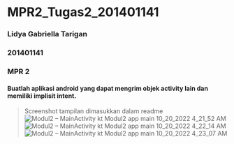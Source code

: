 # MPR2_Tugas2_201401141
### Lidya Gabriella Tarigan
### 201401141
### MPR 2


#### Buatlah aplikasi android yang dapat mengrim objek activity lain dan memiliki implisit intent.
> Screenshot tampilan dimasukkan dalam readme![Modul2 – MainActivity kt  Modul2 app main  10_20_2022 4_21_52 AM](https://user-images.githubusercontent.com/86070778/196819170-1a0b74b6-1d05-40a4-8c1c-9e5275b14ce9.png)
![Modul2 – MainActivity kt  Modul2 app main  10_20_2022 4_22_14 AM](https://user-images.githubusercontent.com/86070778/196819182-dc2e1575-9a93-4593-a8f3-892489728b83.png)
![Modul2 – MainActivity kt  Modul2 app main  10_20_2022 4_23_07 AM](https://user-images.githubusercontent.com/86070778/196819197-e3371fd2-8897-4643-bcd5-f6cad05dd3be.png)
